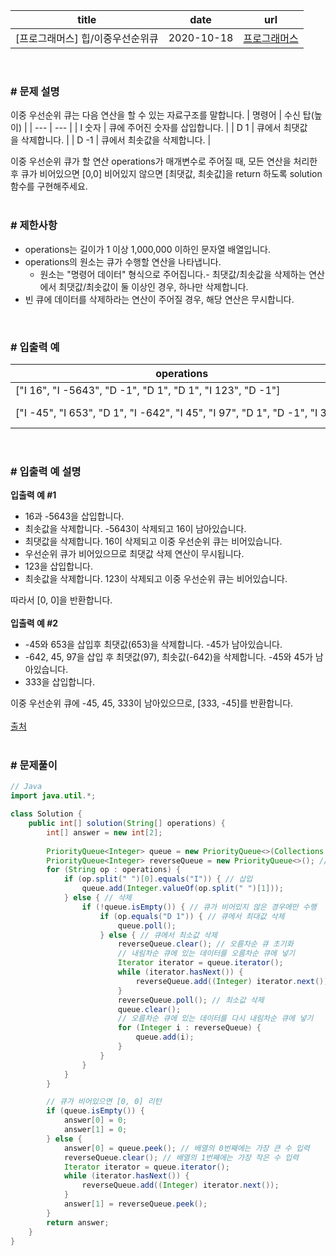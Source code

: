 |title|date|url|
|---|---|---|
|[프로그래머스] 힙/이중우선순위큐|2020-10-18|[프로그래머스](https://school.programmers.co.kr/learn/courses/30/lessons/42628)|

<br>

### # 문제 설명
이중 우선순위 큐는 다음 연산을 할 수 있는 자료구조를 말합니다.
| 명령어 | 수신 탑(높이) |
| --- | --- |
| I 숫자 | 큐에 주어진 숫자를 삽입합니다. |
| D 1 | 큐에서 최댓값을 삭제합니다. |
| D -1 | 큐에서 최솟값을 삭제합니다. |


이중 우선순위 큐가 할 연산 operations가 매개변수로 주어질 때, 모든 연산을 처리한 후 큐가 비어있으면 [0,0] 비어있지 않으면 [최댓값, 최솟값]을 return 하도록 solution 함수를 구현해주세요.<br>
<br>

### # 제한사항
- operations는 길이가 1 이상 1,000,000 이하인 문자열 배열입니다.
- operations의 원소는 큐가 수행할 연산을 나타냅니다.
  - 원소는 "명령어 데이터" 형식으로 주어집니다.- 최댓값/최솟값을 삭제하는 연산에서 최댓값/최솟값이 둘 이상인 경우, 하나만 삭제합니다.
- 빈 큐에 데이터를 삭제하라는 연산이 주어질 경우, 해당 연산은 무시합니다.

<br>

### # 입출력 예

| operations | return |
| --- | --- |
| \["I 16", "I -5643", "D -1", "D 1", "D 1", "I 123", "D -1"\] | \[0, 0\] |
| \["I -45", "I 653", "D 1", "I -642", "I 45", "I 97", "D 1", "D -1", "I 333"\] | \[333, -45\] |

<br>

### # 입출력 예 설명
**입출력 예 #1**<br>
- 16과 -5643을 삽입합니다.
- 최솟값을 삭제합니다. -5643이 삭제되고 16이 남아있습니다.
- 최댓값을 삭제합니다. 16이 삭제되고 이중 우선순위 큐는 비어있습니다.
- 우선순위 큐가 비어있으므로 최댓값 삭제 연산이 무시됩니다.
- 123을 삽입합니다.
- 최솟값을 삭제합니다. 123이 삭제되고 이중 우선순위 큐는 비어있습니다.

따라서 [0, 0]을 반환합니다.<br>
<br>
**입출력 예 #2**<br>
- -45와 653을 삽입후 최댓값(653)을 삭제합니다. -45가 남아있습니다.
- -642, 45, 97을 삽입 후 최댓값(97), 최솟값(-642)을 삭제합니다. -45와 45가 남아있습니다.
- 333을 삽입합니다.

이중 우선순위 큐에 -45, 45, 333이 남아있으므로, [333, -45]를 반환합니다.<br>
<br>
[출처](http://icpckorea.org/problems/2013/onlineset.pdf)<br>
<br>

### # 문제풀이
```java
// Java
import java.util.*;

class Solution {
    public int[] solution(String[] operations) {
        int[] answer = new int[2];
        
        PriorityQueue<Integer> queue = new PriorityQueue<>(Collections.reverseOrder()); // 내림차순 큐
        PriorityQueue<Integer> reverseQueue = new PriorityQueue<>(); // 오름차순 큐
        for (String op : operations) {
            if (op.split(" ")[0].equals("I")) { // 삽입
                queue.add(Integer.valueOf(op.split(" ")[1]));
            } else { // 삭제
                if (!queue.isEmpty()) { // 큐가 비어있지 않은 경우에만 수행
                    if (op.equals("D 1")) { // 큐에서 최대값 삭제
                        queue.poll();
                    } else { // 큐에서 최소값 삭제
                        reverseQueue.clear(); // 오름차순 큐 초기화
                        // 내림차순 큐에 있는 데이터를 오름차순 큐에 넣기
                        Iterator iterator = queue.iterator();
                        while (iterator.hasNext()) {
                            reverseQueue.add((Integer) iterator.next());
                        }
                        reverseQueue.poll(); // 최소값 삭제
                        queue.clear();
                        // 오름차순 큐에 있는 데이터를 다시 내림차순 큐에 넣기
                        for (Integer i : reverseQueue) {
                            queue.add(i);
                        }
                    }
                }
            }
        }

        // 큐가 비어있으면 [0, 0] 리턴
        if (queue.isEmpty()) {
            answer[0] = 0;
            answer[1] = 0;
        } else {
            answer[0] = queue.peek(); // 배열의 0번째에는 가장 큰 수 입력
            reverseQueue.clear(); // 배열의 1번째에는 가장 작은 수 입력
            Iterator iterator = queue.iterator();
            while (iterator.hasNext()) {
                reverseQueue.add((Integer) iterator.next());
            }
            answer[1] = reverseQueue.peek();
        }
        return answer;
    }
}
```